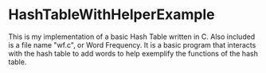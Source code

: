 # HashTableWithHelperExample

This is my implementation of a basic Hash Table written in C. Also included is a file name "wf.c", or Word Frequency. It is a basic program that interacts with the hash table to add words to help exemplify the functions of the hash table.
